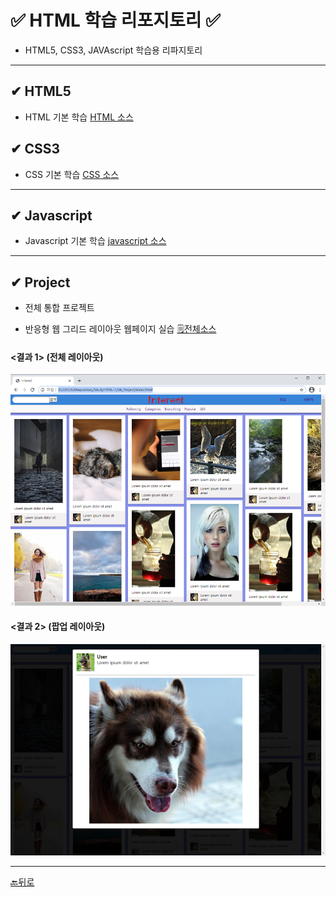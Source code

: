 # ✅ HTML 학습 리포지토리 ✅
* HTML5, CSS3, JAVAscript 학습용 리파지토리
___ 

## ✔ HTML5 
* HTML 기본 학습
[HTML 소스](https://github.com/JaehyeonHeo/StudyHTML/tree/main/01_HTML)

## ✔ CSS3 
* CSS 기본 학습
[CSS 소스](https://github.com/JaehyeonHeo/StudyHTML/tree/main/02_CSS)

___
## ✔ Javascript
* Javascript 기본 학습 
[javascript 소스](https://github.com/JaehyeonHeo/StudyHTML/tree/main/03_Javascript)

___
## ✔ Project
* 전체 통합 프로젝트 

* 반응형 웹 그리드 레이아웃 웹페이지 실습
[🗒전체소스](https://github.com/JaehyeonHeo/StudyHTML/blob/main/04_Project/index.html)

#### <결과 1> (전체 레이아웃)

![결과 1](https://github.com/JaehyeonHeo/StudyHTML/blob/main/ref_images/main.png "전체레이아웃")

#### <결과 2> (팝업 레이아웃)

![결과 2](https://github.com/JaehyeonHeo/StudyHTML/blob/main/ref_images/lightbox.png "팝업레이아웃")
________

[🔙뒤로](https://github.com/JaehyeonHeo?tab=repositories)


